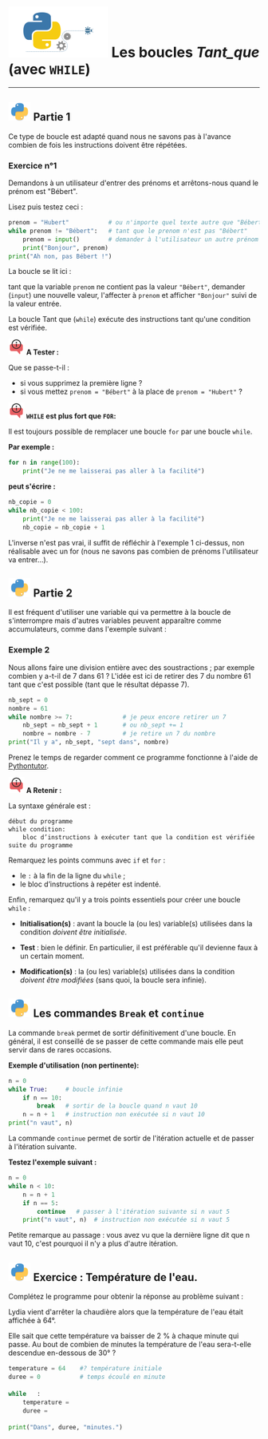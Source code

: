 #  ![python_technologie](images/Python_technologie.png) **Les boucles _Tant_que_ (avec `WHILE`)**


---

## ![python_titre_bleu](images/Python_titre_bleu.png) **Partie 1**

Ce type de boucle est adapté quand nous ne savons pas à l'avance combien de fois les instructions doivent être répétées.


### Exercice n°1


Demandons à un utilisateur d'entrer des prénoms et arrêtons-nous quand le prénom est "Bébert". 

Lisez puis testez ceci :

```python
prenom = "Hubert"           # ou n'importe quel texte autre que "Bébert"
while prenom != "Bébert":   # tant que le prenom n'est pas "Bébert"
    prenom = input()        # demander à l'utilisateur un autre prénom
    print("Bonjour", prenom)
print("Ah non, pas Bébert !")

```

La boucle se lit ici : 

tant que la variable `prenom` ne contient pas la valeur `"Bébert"`, demander (`input`) une nouvelle valeur, l'affecter à `prenom` et afficher `"Bonjour"`
suivi de la valeur entrée.

La boucle Tant que (`while`) exécute des instructions tant qu'une condition est vérifiée.

![apprendre](images/apprendre.png) **A Tester :**


Que se passe-t-il :

* si vous supprimez la première ligne ?
* si vous mettez `prenom = "Bébert"` à la place de `prenom = "Hubert"` ?


![apprendre](images/apprendre.png) **`WHILE` est plus fort que `FOR`:**


Il est toujours possible de remplacer une boucle `for` par une boucle `while`.

**Par exemple :**

```python
for n in range(100):
    print("Je ne me laisserai pas aller à la facilité")

```
**peut s'écrire :**

```python
nb_copie = 0
while nb_copie < 100:
    print("Je ne me laisserai pas aller à la facilité")
    nb_copie = nb_copie + 1

```
L'inverse n'est pas vrai, il suffit de réfléchir à l'exemple 1 ci-dessus, non réalisable avec un for (nous ne savons pas combien de prénoms l'utilisateur va entrer…).



## ![python_titre_bleu](images/Python_titre_bleu.png) **Partie 2**



Il est fréquent d'utiliser une variable qui va permettre à la boucle de s'interrompre mais d'autres variables peuvent apparaître comme accumulateurs, comme dans l'exemple suivant :

### Exemple 2

Nous allons faire une division entière avec des soustractions ; par exemple combien y a-t-il de 7 dans 61 ? L'idée est ici de retirer des 7 du nombre 61 tant que c'est possible (tant que le résultat dépasse 7).

```python
nb_sept = 0
nombre = 61
while nombre >= 7:              # je peux encore retirer un 7
    nb_sept = nb_sept + 1       # ou nb_sept += 1
    nombre = nombre - 7         # je retire un 7 du nombre
print("Il y a", nb_sept, "sept dans", nombre)

```
Prenez le temps de regarder comment ce programme fonctionne à l'aide de [Pythontutor](http://www.pythontutor.com/visualize.html#mode=edit).


![apprendre](images/apprendre.png) **A Retenir :**


La syntaxe générale est :

```
début du programme
while condition:
    bloc d’instructions à exécuter tant que la condition est vérifiée
suite du programme 

```

Remarquez les points communs avec `if` et `for` :

* le `:` à la fin de la ligne du `while` ;
* le bloc d’instructions à repéter est indenté.

Enfin, remarquez qu'il y a trois points essentiels pour créer une boucle `while` :

* **Initialisation(s)** : avant la boucle la (ou les) variable(s) utilisées dans la condition _doivent être initialisée_.

* **Test** : bien le définir. En particulier, il est préférable qu'il devienne faux à un certain moment.
* **Modification(s)** : la (ou les) variable(s) utilisées dans la condition _doivent être modifiées_ (sans quoi, la boucle sera infinie).


## ![python_titre_bleu](images/Python_titre_bleu.png) **Les commandes `Break` et `continue`**



La commande `break` permet de sortir définitivement d'une boucle. En général, il est conseillé de se passer de cette commande mais elle peut servir dans de rares occasions.

**Exemple d'utilisation (non pertinente):**

```python
n = 0
while True:     # boucle infinie
    if n == 10:
        break   # sortir de la boucle quand n vaut 10
    n = n + 1   # instruction non exécutée si n vaut 10
print("n vaut", n)

```
La commande `continue` permet de sortir de l'itération actuelle et de passer à l'itération suivante.

**Testez l'exemple suivant :**

```python
n = 0
while n < 10:
    n = n + 1
    if n == 5:
        continue   # passer à l'itération suivante si n vaut 5
    print("n vaut", n)  # instruction non exécutée si n vaut 5

```
Petite remarque au passage : vous avez vu que la dernière ligne dit que n vaut 10, c'est pourquoi il n'y a plus d'autre itération.


## ![python_titre_bleu](images/Python_titre_bleu.png) **Exercice : Température de l'eau.**

Complétez le programme pour obtenir la réponse au problème suivant :

Lydia vient d'arrêter la chaudière alors que la température de l'eau était affichée à 64°.

Elle sait que cette température va baisser de 2 % à chaque minute qui passe.
Au bout de combien de minutes la température de l'eau sera-t-elle descendue en-dessous de 30° ?


```python
temperature = 64    #? température initiale
duree = 0           # temps écoulé en minute

while   :
    temperature = 
    duree = 

print("Dans", duree, "minutes.")
```
